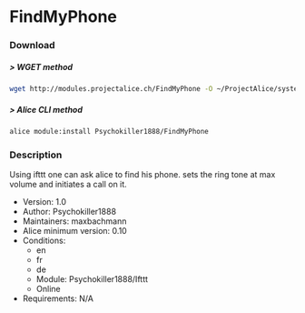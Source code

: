 # FindMyPhone

### Download

##### > WGET method
```bash
wget http://modules.projectalice.ch/FindMyPhone -O ~/ProjectAlice/system/moduleInstallTickets/FindMyPhone.install
```

##### > Alice CLI method
```bash
alice module:install Psychokiller1888/FindMyPhone
```

### Description
Using ifttt one can ask alice to find his phone. sets the ring tone at max volume and initiates a call on it.

- Version: 1.0
- Author: Psychokiller1888
- Maintainers: maxbachmann
- Alice minimum version: 0.10
- Conditions:
  - en
  - fr
  - de
  - Module: Psychokiller1888/Ifttt
  - Online
- Requirements: N/A

